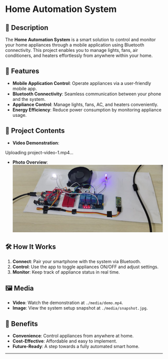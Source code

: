 # Home Automation System

## 📖 Description
The **Home Automation System** is a smart solution to control and monitor your home appliances through a mobile application using Bluetooth connectivity. This project enables you to manage lights, fans, air conditioners, and heaters effortlessly from anywhere within your home.

## 🚀 Features
- **Mobile Application Control**: Operate appliances via a user-friendly mobile app.
- **Bluetooth Connectivity**: Seamless communication between your phone and the system.
- **Appliance Control**: Manage lights, fans, AC, and heaters conveniently.
- **Energy Efficiency**: Reduce power consumption by monitoring appliance usage.

## 📂 Project Contents

- **Video Demonstration**:

Uploading project-video-1.mp4…


- **Photo Overview**: ![System Snapshot](./project-image-1.jpg)

## 🛠️ How It Works
1. **Connect**: Pair your smartphone with the system via Bluetooth.
2. **Control**: Use the app to toggle appliances ON/OFF and adjust settings.
3. **Monitor**: Keep track of appliance status in real time.

## 🖼️ Media
- **Video**: Watch the demonstration at `./media/demo.mp4`.
- **Image**: View the system setup snapshot at `./media/snapshot.jpg`.

## 🌟 Benefits
- **Convenience**: Control appliances from anywhere at home.
- **Cost-Effective**: Affordable and easy to implement.
- **Future-Ready**: A step towards a fully automated smart home.

---
